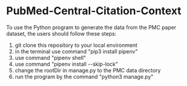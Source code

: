 # PubMed-Central-Citation-Context

To use the Python program to generate the data from the PMC paper dataset, the users should follow these steps:

1. git clone this repository to your local environment
2. in the terminal use command "pip3 install pipenv" 
3. use command "pipenv shell"
4. use command "pipenv install --skip-lock"
5. change the rootDir in manage.py to the PMC data directory
6. run the program by the command "python3 manage.py" 
 
